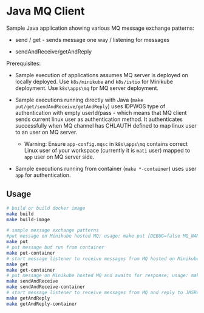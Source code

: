 # Java MQ Client

Sample Java application showing various MQ message exchange patterns:

* send / get  - sends message one way / listening for messages

* sendAndReceive/getAndReply

Prerequisites:

* Sample execution of applications assumes MQ server is deployed on locally deployed. Use `k8s/minikube` and `k8s/istio` for Minikube deployment. Use `k8s\apps\mq` fpr MQ server deployment.

* Sample executions running directly with Java (`make put/get/sendAndReceive/getAndReply`) uses IDPWOS type of authentication with empty userId/pass - which means that MQ client sends current linux user as authentication method. It authenticates successfully when MQ channel has CHLAUTH defined to map linux user to an user on MQ server.

  * Warning: Ensure `app-config.mqsc` in `k8s\apps\mq` contains correct Linux user of your workspace (currently it is `mati` user) mapped to `app` user on MQ server side.

* Sample executions running from container (`make *-container`) uses user `app` for authentication.

## Usage

```bash
# build or build docker image
make build
make build-image

# sample message exchange patterns
#put message on Minikube hosted MQ; usage: make put [DEBUG=false MQ_NAME=dev1 MQ_PORT=1414 MQ_CHANNEL=APPA.SVRCONN MQ_QUEUE=APPA.RQ.APPB]
make put
# put message but run from container
make put-container
# start message listener to receive messages from MQ hosted on Minikube; usage: make get [DEBUG=false MQ_NAME=dev1 MQ_PORT=1414 MQ_CHANNEL=APPA.SVRCONN MQ_QUEUE=APPA.RQ.APPB]
make get
make get-container
# put message on Minikube hosted MQ and awaits for response; usage: make put [DEBUG=false MQ_NAME=dev1 MQ_PORT=1414 MQ_CHANNEL=APPA.SVRCONN MQ_QUEUE=APPA.RQ.APPB]
make sendAndReceive
make sendAndReceive-container
# start message listener to receive messages from MQ and reply to JMSReplyTo queue; usage: make put [DEBUG=false MQ_NAME=dev1 MQ_PORT=1414 MQ_CHANNEL=APPA.SVRCONN MQ_QUEUE=APPA.RQ.APPB]
make getAndReply
make getAndReply-container
```
